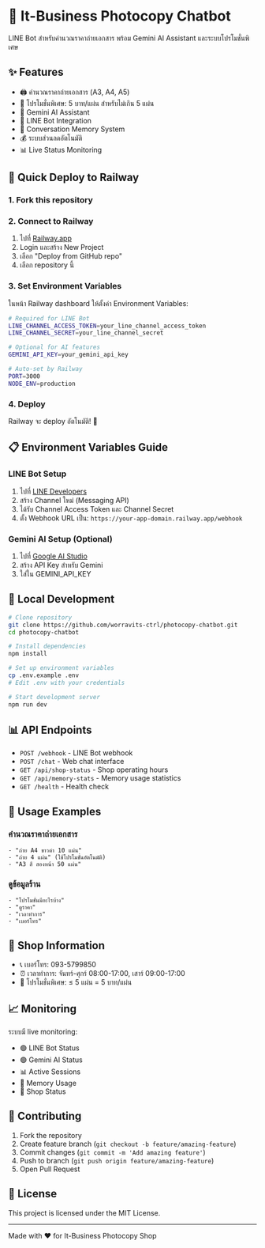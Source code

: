 # 🤖 It-Business Photocopy Chatbot

LINE Bot สำหรับคำนวณราคาถ่ายเอกสาร พร้อม Gemini AI Assistant และระบบโปรโมชั่นพิเศษ

## ✨ Features

- 🖨️ คำนวณราคาถ่ายเอกสาร (A3, A4, A5)
- 🌟 โปรโมชั่นพิเศษ: 5 บาท/แผ่น สำหรับไม่เกิน 5 แผ่น
- 🤖 Gemini AI Assistant
- 📱 LINE Bot Integration
- 🧠 Conversation Memory System
- 💰 ระบบส่วนลดอัตโนมัติ
- 📊 Live Status Monitoring

## 🚀 Quick Deploy to Railway

### 1. Fork this repository

### 2. Connect to Railway
1. ไปที่ [Railway.app](https://railway.app)
2. Login และสร้าง New Project
3. เลือก "Deploy from GitHub repo"
4. เลือก repository นี้

### 3. Set Environment Variables
ในหน้า Railway dashboard ให้ตั้งค่า Environment Variables:

```bash
# Required for LINE Bot
LINE_CHANNEL_ACCESS_TOKEN=your_line_channel_access_token
LINE_CHANNEL_SECRET=your_line_channel_secret

# Optional for AI features  
GEMINI_API_KEY=your_gemini_api_key

# Auto-set by Railway
PORT=3000
NODE_ENV=production
```

### 4. Deploy
Railway จะ deploy อัตโนมัติ! 🎉

## 📋 Environment Variables Guide

### LINE Bot Setup
1. ไปที่ [LINE Developers](https://developers.line.biz/)
2. สร้าง Channel ใหม่ (Messaging API)
3. ได้รับ Channel Access Token และ Channel Secret
4. ตั้ง Webhook URL เป็น: `https://your-app-domain.railway.app/webhook`

### Gemini AI Setup (Optional)
1. ไปที่ [Google AI Studio](https://makersuite.google.com/)
2. สร้าง API Key สำหรับ Gemini
3. ใส่ใน GEMINI_API_KEY

## 🔧 Local Development

```bash
# Clone repository
git clone https://github.com/worravits-ctrl/photocopy-chatbot.git
cd photocopy-chatbot

# Install dependencies
npm install

# Set up environment variables
cp .env.example .env
# Edit .env with your credentials

# Start development server
npm run dev
```

## 📊 API Endpoints

- `POST /webhook` - LINE Bot webhook
- `POST /chat` - Web chat interface
- `GET /api/shop-status` - Shop operating hours
- `GET /api/memory-stats` - Memory usage statistics
- `GET /health` - Health check

## 🎯 Usage Examples

### คำนวณราคาถ่ายเอกสาร
```
- "ถ่าย A4 ขาวดำ 10 แผ่น"
- "ถ่าย 4 แผ่น" (ใช้โปรโมชั่นอัตโนมัติ)
- "A3 สี สองหน้า 50 แผ่น"
```

### ดูข้อมูลร้าน
```
- "โปรโมชั่นมีอะไรบ้าง"
- "ดูราคา"
- "เวลาทำการ"
- "เบอร์โทร"
```

## 🏪 Shop Information

- 📞 เบอร์โทร: 093-5799850
- ⏰ เวลาทำการ: จันทร์-ศุกร์ 08:00-17:00, เสาร์ 09:00-17:00
- 🎉 โปรโมชั่นพิเศษ: ≤ 5 แผ่น = 5 บาท/แผ่น

## 📈 Monitoring

ระบบมี live monitoring:
- 🟢 LINE Bot Status
- 🟢 Gemini AI Status  
- 📊 Active Sessions
- 💾 Memory Usage
- 🏪 Shop Status

## 🤝 Contributing

1. Fork the repository
2. Create feature branch (`git checkout -b feature/amazing-feature`)
3. Commit changes (`git commit -m 'Add amazing feature'`)
4. Push to branch (`git push origin feature/amazing-feature`)
5. Open Pull Request

## 📄 License

This project is licensed under the MIT License.

---

Made with ❤️ for It-Business Photocopy Shop